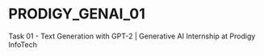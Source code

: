 # PRODIGY_GENAI_01
Task 01 - Text Generation with GPT-2 | Generative AI Internship at Prodigy InfoTech
